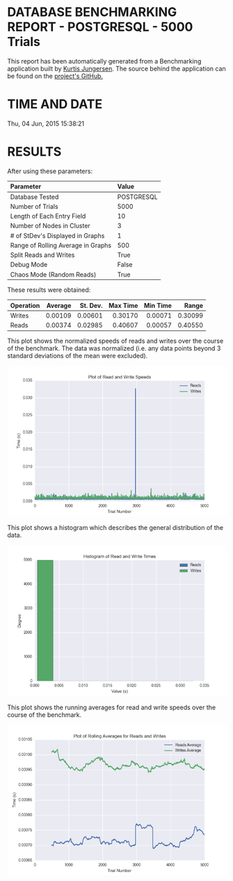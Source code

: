 DATABASE BENCHMARKING REPORT - POSTGRESQL - 5000 Trials
=========================================

This report has been automatically generated from a Benchmarking application
built by [Kurtis Jungersen](http://kmjungersen.com).  The source behind the application can be found on the [project's GitHub.](https://github.com/kmjungersen/DB-Benchmarking)

TIME AND DATE
=============

Thu, 04 Jun, 2015 15:38:21


RESULTS
=======

After using these parameters:

| Parameter                          | Value      |
|:-----------------------------------|:-----------|
| Database Tested                    | POSTGRESQL |
| Number of Trials                   | 5000       |
| Length of Each Entry Field         | 10         |
| Number of Nodes in Cluster         | 3          |
| # of StDev's Displayed in Graphs   | 1          |
| Range of Rolling Average in Graphs | 500        |
| Split Reads and Writes             | True       |
| Debug Mode                         | False      |
| Chaos Mode (Random Reads)          | True       |

These results were obtained:

| Operation   |   Average |   St. Dev. |   Max Time |   Min Time |   Range |
|:------------|----------:|-----------:|-----------:|-----------:|--------:|
| Writes      |   0.00109 |    0.00601 |    0.30170 |    0.00071 | 0.30099 |
| Reads       |   0.00374 |    0.02985 |    0.40607 |    0.00057 | 0.40550 |

This plot shows the normalized speeds of reads and writes over the course of the benchmark.  The data was normalized (i.e. any data points beyond 3 standard deviations of the mean were excluded).

![Alt text](images/POSTGRESQL-Jun04-2015-15:38:21-rw.png "rw")

This plot shows a histogram which describes the general distribution of the data.

![Alt text](images/POSTGRESQL-Jun04-2015-15:38:21-stats.png "stats")

This plot shows the running averages for read and write speeds over the course of the benchmark.

![Alt text](images/POSTGRESQL-Jun04-2015-15:38:21-running_averages.png "running_averages")
